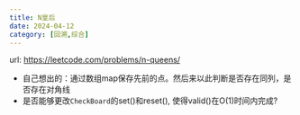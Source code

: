 ```yaml
---
title: N皇后
date: 2024-04-12
category: [回溯,综合]
---
```


url: https://leetcode.com/problems/n-queens/



- 自己想出的：通过数组map保存先前的点。然后来以此判断是否存在同列，是否存在对角线
- 是否能够更改`CheckBoard`的set()和reset(), 使得valid()在O(1)时间内完成?